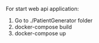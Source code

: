 For start web api application:
1) Go to ./PatientGenerator folder
2) docker-compose build
3) docker-compose up
